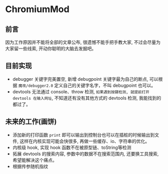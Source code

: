 # ChromiumMod

## 前言
因为工作原因并不能将全部的文章公布, 很遗憾不能手把手教大家, 不过会尽量为大家留一些线索, 开动你聪明的大脑去发掘吧。

## 目前实现
- debugger 关键字完美置空, 新增 debugpoint 关键字最为自己的断点, 可以根据 `魔改/debugger2.0` 定义自己的关键字名字，不叫 debugpoint 也可以。
- devtools 无法通过 console、throw 检测, `如果遇到按键检测, 就提前打开 devtools 在输入网址`, 不知道还有没有其他方式的 devtools 检测, 我能找到的都过了。

## 未来的工作(画饼)
- 添加新的打印函数 `print` 即可以输出到控制台也可以在插桩的时候输出到文件, 这样在内核实现可能会快很多, 再做一些缓存、io、字符串的优化。
- 内核级 hook, 实现 hook 函数不在被原型链、toString等检测
- 拓展 devtools 的搜索内容, 参数中的数据不在搜索范围内, 还要换工具搜索, 希望能解决这个痛点。
- 根据传参随机指纹
